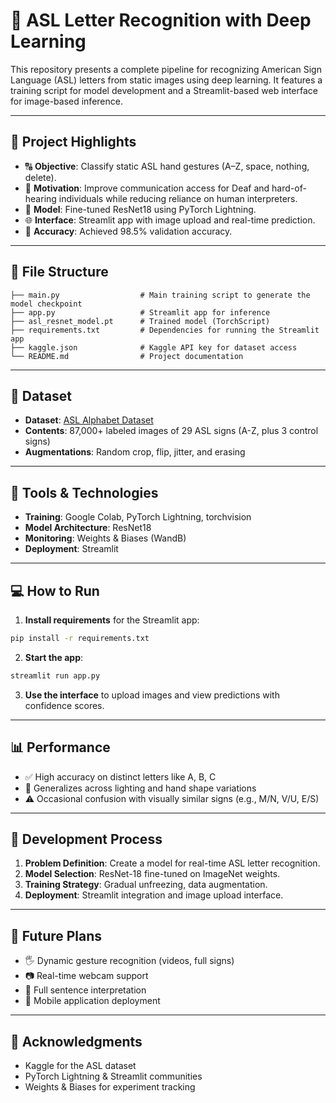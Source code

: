 # 🤟 ASL Letter Recognition with Deep Learning

This repository presents a complete pipeline for recognizing American Sign Language (ASL) letters from static images using deep learning. It features a training script for model development and a Streamlit-based web interface for image-based inference.

---

## 🚀 Project Highlights

- 🔠 **Objective**: Classify static ASL hand gestures (A–Z, space, nothing, delete).
- 💬 **Motivation**: Improve communication access for Deaf and hard-of-hearing individuals while reducing reliance on human interpreters.
- 🧠 **Model**: Fine-tuned ResNet18 using PyTorch Lightning.
- 🌐 **Interface**: Streamlit app with image upload and real-time prediction.
- 🎯 **Accuracy**: Achieved 98.5% validation accuracy.

---

## 📁 File Structure

```
├── main.py                  # Main training script to generate the model checkpoint
├── app.py                   # Streamlit app for inference
├── asl_resnet_model.pt      # Trained model (TorchScript)
├── requirements.txt         # Dependencies for running the Streamlit app
├── kaggle.json              # Kaggle API key for dataset access
└── README.md                # Project documentation
```

---

## 🧪 Dataset

- **Dataset**: [ASL Alphabet Dataset](https://www.kaggle.com/datasets/grassknoted/asl-alphabet)
- **Contents**: 87,000+ labeled images of 29 ASL signs (A-Z, plus 3 control signs)
- **Augmentations**: Random crop, flip, jitter, and erasing

---

## 🔧 Tools & Technologies

- **Training**: Google Colab, PyTorch Lightning, torchvision
- **Model Architecture**: ResNet18
- **Monitoring**: Weights & Biases (WandB)
- **Deployment**: Streamlit

---

## 💻 How to Run

1. **Install requirements** for the Streamlit app:

```bash
pip install -r requirements.txt
```

2. **Start the app**:

```bash
streamlit run app.py
```

3. **Use the interface** to upload images and view predictions with confidence scores.

---

## 📊 Performance

- ✅ High accuracy on distinct letters like A, B, C
- 🔁 Generalizes across lighting and hand shape variations
- ⚠️ Occasional confusion with visually similar signs (e.g., M/N, V/U, E/S)

---

## 🧱 Development Process

1. **Problem Definition**: Create a model for real-time ASL letter recognition.
2. **Model Selection**: ResNet-18 fine-tuned on ImageNet weights.
3. **Training Strategy**: Gradual unfreezing, data augmentation.
4. **Deployment**: Streamlit integration and image upload interface.

---

## 🔮 Future Plans

- 🖐️ Dynamic gesture recognition (videos, full signs)
- 📷 Real-time webcam support
- 🧾 Full sentence interpretation
- 📱 Mobile application deployment

---

## 🙏 Acknowledgments

- Kaggle for the ASL dataset
- PyTorch Lightning & Streamlit communities
- Weights & Biases for experiment tracking
